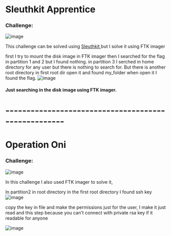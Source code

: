 # Sleuthkit Apprentice
### Challenge: 
![image](https://user-images.githubusercontent.com/95076839/175832864-137deaff-1fd8-446b-aa4c-91415ffa5a36.png)

This challenge can be solved using <a href='https://www.kali.org/tools/sleuthkit'> Sleuthkit </a> 
but I solve it using FTK imager 

first I try to mount the disk image in FTK imager
then I searched for the flag in partition 1 and 2 but I found nothing.
in partition 3 I serched in home directory for any user but there is nothing to search for. 
But there is another root directory in first root dir open it and found my_folder when open it I found the flag.
![image](https://user-images.githubusercontent.com/95076839/176062226-70b93748-2a9b-4c28-a926-d6aeb0d73d61.png)


#### Just searching in the disk image using FTK imager.

# ---------------------------------------------------- 
# Operation Oni
### Challenge:
![image](https://user-images.githubusercontent.com/95076839/176065403-6d9c25a1-36a8-4b95-9cc8-edeaf956bd3f.png)

In this challenge I also used FTK imager to solve it,

In partition2 in root directory in the first root directory I found ssh key 
![image](https://user-images.githubusercontent.com/95076839/176065636-e54d5b25-4ee5-48dd-9b5d-bdbbef88ada5.png)

copy the key in file and make the permissions just for the user, I make it just read
and this step because you can't connect with private rsa key if it readable for anyone

![image](https://user-images.githubusercontent.com/95076839/176066677-8fbcc280-0904-43ab-a66c-d1fe56ecc623.png)
